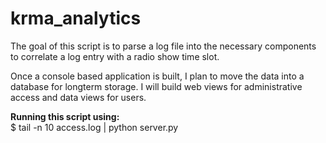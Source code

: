 # krma_analytics

The goal of this script is to parse a log file into the necessary components to correlate a log entry with a radio show time slot.

Once a console based application is built, I plan to move the data into a database for longterm storage. 
I will build web views for administrative access and data views for users.

<b>Running this script using:</b><br> 
    $ tail -n 10 access.log | python server.py
    
    
